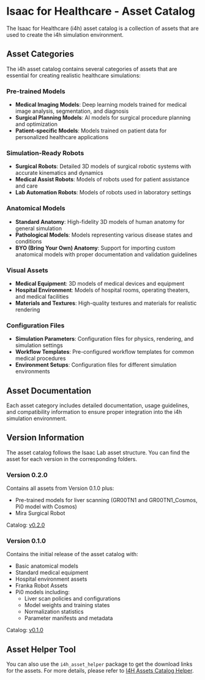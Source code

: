 # Isaac for Healthcare - Asset Catalog

The Isaac for Healthcare (i4h) asset catalog is a collection of assets that are used to create the i4h simulation environment.

## Asset Categories

The i4h asset catalog contains several categories of assets that are essential for creating realistic healthcare simulations:

### Pre-trained Models
- **Medical Imaging Models**: Deep learning models trained for medical image analysis, segmentation, and diagnosis
- **Surgical Planning Models**: AI models for surgical procedure planning and optimization
- **Patient-specific Models**: Models trained on patient data for personalized healthcare applications

### Simulation-Ready Robots
- **Surgical Robots**: Detailed 3D models of surgical robotic systems with accurate kinematics and dynamics
- **Medical Assist Robots**: Models of robots used for patient assistance and care
- **Lab Automation Robots**: Models of robots used in laboratory settings

### Anatomical Models
- **Standard Anatomy**: High-fidelity 3D models of human anatomy for general simulation
- **Pathological Models**: Models representing various disease states and conditions
- **BYO (Bring Your Own) Anatomy**: Support for importing custom anatomical models with proper documentation and validation guidelines

### Visual Assets
- **Medical Equipment**: 3D models of medical devices and equipment
- **Hospital Environment**: Models of hospital rooms, operating theaters, and medical facilities
- **Materials and Textures**: High-quality textures and materials for realistic rendering

### Configuration Files
- **Simulation Parameters**: Configuration files for physics, rendering, and simulation settings
- **Workflow Templates**: Pre-configured workflow templates for common medical procedures
- **Environment Setups**: Configuration files for different simulation environments

## Asset Documentation
Each asset category includes detailed documentation, usage guidelines, and compatibility information to ensure proper integration into the i4h simulation environment.

## Version Information
The asset catalog follows the Isaac Lab asset structure. You can find the asset for each version in the corresponding folders.

### Version 0.2.0
Contains all assets from Version 0.1.0 plus:
- Pre-trained models for liver scanning (GR00TN1 and GR00TN1_Cosmos, Pi0 model with Cosmos)
- Mira Surgical Robot

Catalog: [v0.2.0](./docs/catalog_v0.2.0.md)

### Version 0.1.0
Contains the initial release of the asset catalog with:
- Basic anatomical models
- Standard medical equipment
- Hospital environment assets
- Franka Robot Assets
- Pi0 models including:
  - Liver scan policies and configurations
  - Model weights and training states
  - Normalization statistics
  - Parameter manifests and metadata

Catalog: [v0.1.0](./docs/catalog_v0.1.0.md)

## Asset Helper Tool
You can also use the `i4h_asset_helper` package to get the download links for the assets. For more details, please refer to [I4H Assets Catalog Helper](./docs/catalog_helper.md).
